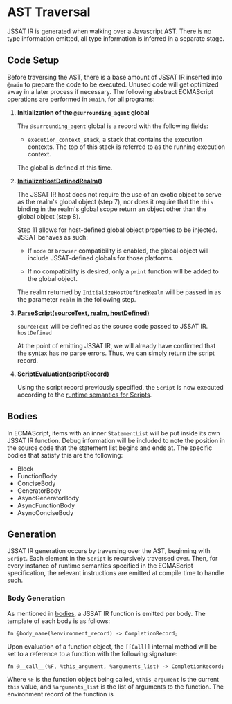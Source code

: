 # AST Traversal

JSSAT IR is generated when walking over a Javascript AST. There is no type
information emitted, all type information is inferred in a separate stage.

## Code Setup

Before traversing the AST, there is a base amount of JSSAT IR inserted into
`@main` to prepare the code to be executed. Unused code will get optimized away
in a later process if necessary. The following abstract ECMAScript operations
are performed in `@main`, for all programs:

1. **Initialization of the `@surrounding_agent` global**

   The `@surrounding_agent` global is a record with the following fields:

   - `execution_context_stack`, a stack that contains the execution contexts.
     The top of this stack is referred to as the running execution context.

   The global is defined at this time.

2. [**InitializeHostDefinedRealm()**][init-host-realm]

   The JSSAT IR host does not require the use of an exotic object to serve as
   the realm's global object (step 7), nor does it require that the `this`
   binding in the realm's global scope return an object other than the global
   object (step 8).

   Step 11 allows for host-defined global object properties to be injected.
   JSSAT behaves as such:

   - If `node` or `browser` compatibility is enabled, the global object will
     include JSSAT-defined globals for those platforms.

   - If no compatibility is desired, only a `print` function will be added to
     the global object.

   The realm returned by `InitializeHostDefinedRealm` will be passed in as the
   parameter `realm` in the following step.

3. [**ParseScript(sourceText, realm, hostDefined)**][parse-script]

   `sourceText` will be defined as the source code passed to JSSAT IR.
   `hostDefined`

   At the point of emitting JSSAT IR, we will already have confirmed that the
   syntax has no parse errors. Thus, we can simply return the script record.

4. [**ScriptEvaluation(scriptRecord)**][script-eval]

   Using the script record previously specified, the `Script` is now executed
   according to the [runtime semantics for Scripts][rt-sem].

[init-host-realm]: https://tc39.es/ecma262/#sec-initializehostdefinedrealm
[parse-script]: https://tc39.es/ecma262/#sec-parse-script
[script-eval]: https://tc39.es/ecma262/#sec-runtime-semantics-scriptevaluation
[rt-sem]: https://tc39.es/ecma262/#sec-scripts

## Bodies

In ECMAScript, items with an inner `StatementList` will be put inside its own
JSSAT IR function. Debug information will be included to note the position in
the source code that the statement list begins and ends at. The specific bodies
that satisfy this are the following:

- Block
- FunctionBody
- ConciseBody
- GeneratorBody
- AsyncGeneratorBody
- AsyncFunctionBody
- AsyncConciseBody

## Generation

JSSAT IR generation occurs by traversing over the AST, beginning with `Script`.
Each element in the `Script` is recursively traversed over. Then, for every
instance of runtime semantics specified in the ECMAScript specification, the
relevant instructions are emitted at compile time to handle such.

### Body Generation

As mentioned in [bodies](#bodies), a JSSAT IR function is emitted per body. The
template of each body is as follows:

```jssat
fn @body_name(%environment_record) -> CompletionRecord;
```

Upon evaluation of a function object, the `[[Call]]` internal method will be set
to a reference to a function with the following signature:

```jssat
fn @__call__(%F, %this_argument, %arguments_list) -> CompletionRecord;
```

Where `%F` is the function object being called, `%this_argument` is the current
`this` value, and `%arguments_list` is the list of arguments to the function.
The environment record of the function is

